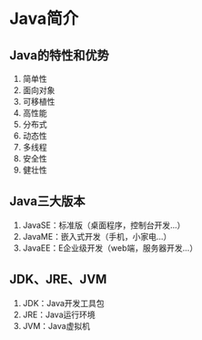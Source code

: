 # Java简介

## Java的特性和优势

1. 简单性
2. 面向对象
3. 可移植性
4. 高性能
5. 分布式
6. 动态性
7. 多线程
8. 安全性
9. 健壮性

## Java三大版本

1. JavaSE：标准版（桌面程序，控制台开发...）
2. JavaME：嵌入式开发（手机，小家电...）
3. JavaEE：E企业级开发（web端，服务器开发...）

## JDK、JRE、JVM

1. JDK：Java开发工具包
2. JRE：Java运行环境
3. JVM：Java虚拟机